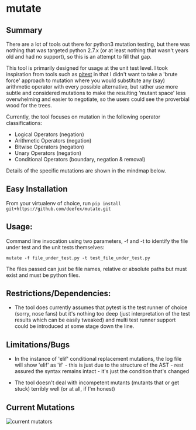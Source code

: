 # mutate

## Summary
There are a lot of tools out there for python3 mutation testing, but there was nothing that was targeted python 2.7.x (or at least nothing that wasn't years old and had no support), so this is an attempt to fill that gap.

This tool is primarily designed for usage at the unit test level. I took inspiration from tools such as [pitest](http://pitest.org/) in that I didn't want to take a 'brute force' approach to mutation where you would substitute any (say) arithmetic operator with every possible alternative, but rather use more subtle and considered mutations to make the resulting 'mutant space' less overwhelming and easier to negotiate, so the users could see the proverbial wood for the trees.

Currently, the tool focuses on mutation in the following operator classifications:

  - Logical Operators (negation)
  - Arithmetic Operators (negation)
  - Bitwise Operators (negation)
  - Unary Operators (negation)
  - Conditional Operators (boundary, negation & removal)
  
Details of the specific mutations are shown in the mindmap below.

## Easy Installation

From your virtualenv of choice, run `pip install git+https://github.com/deefex/mutate.git`

## Usage:

Command line invocation using two parameters, -f and -t to identify the file under test and the unit tests themselves:

`mutate -f file_under_test.py -t test_file_under_test.py`

The files passed can just be file names, relative or absolute paths but must exist and must be python files. 

## Restrictions/Dependencies:

* The tool does currently assumes that pytest is the test runner of choice (sorry, nose fans) but it's nothing too deep (just interpretation of the test results which can be easily tweaked) and multi test runner support could be introduced at some stage down the line.

## Limitations/Bugs

* In the instance of 'elif' conditional replacement mutations, the log file will show 'elif' as 'if' - this is just due to the structure of the AST - rest assured the syntax remains intact - it's just the condition that's changed

* The tool doesn't deal with incompetent mutants (mutants that or get stuck) terribly well (or at all, if I'm honest)

## Current Mutations
![current mutators](current_mutators.png)
